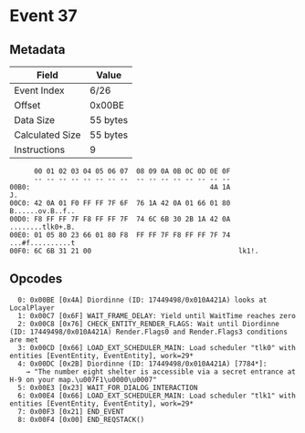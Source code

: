 # Event 37

## Metadata

| Field           | Value    |
|-----------------|----------|
| Event Index     | 6/26     |
| Offset          | 0x00BE   |
| Data Size       | 55 bytes |
| Calculated Size | 55 bytes |
| Instructions    | 9        |

```
      00 01 02 03 04 05 06 07  08 09 0A 0B 0C 0D 0E 0F
      -- -- -- -- -- -- -- --  -- -- -- -- -- -- -- --
00B0:                                            4A 1A                J.
00C0: 42 0A 01 F0 FF FF 7F 6F  76 1A 42 0A 01 66 01 80  B......ov.B..f..
00D0: F8 FF FF 7F F8 FF FF 7F  74 6C 6B 30 2B 1A 42 0A  ........tlk0+.B.
00E0: 01 05 80 23 66 01 80 F8  FF FF 7F F8 FF FF 7F 74  ...#f..........t
00F0: 6C 6B 31 21 00                                    lk1!.           
```

## Opcodes

```
  0: 0x00BE [0x4A] Diordinne (ID: 17449498/0x010A421A) looks at LocalPlayer
  1: 0x00C7 [0x6F] WAIT_FRAME_DELAY: Yield until WaitTime reaches zero
  2: 0x00C8 [0x76] CHECK_ENTITY_RENDER_FLAGS: Wait until Diordinne (ID: 17449498/0x010A421A) Render.Flags0 and Render.Flags3 conditions are met
  3: 0x00CD [0x66] LOAD_EXT_SCHEDULER_MAIN: Load scheduler "tlk0" with entities [EventEntity, EventEntity], work=29*
  4: 0x00DC [0x2B] Diordinne (ID: 17449498/0x010A421A) [7784*]:
    → "The number eight shelter is accessible via a secret entrance at H-9 on your map.\u007F1\u0000\u0007"
  5: 0x00E3 [0x23] WAIT_FOR_DIALOG_INTERACTION
  6: 0x00E4 [0x66] LOAD_EXT_SCHEDULER_MAIN: Load scheduler "tlk1" with entities [EventEntity, EventEntity], work=29*
  7: 0x00F3 [0x21] END_EVENT
  8: 0x00F4 [0x00] END_REQSTACK()
```
